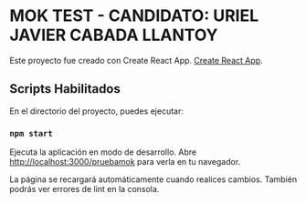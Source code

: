 # MOK TEST - CANDIDATO: URIEL JAVIER CABADA LLANTOY

Este proyecto fue creado con Create React App. [Create React App](https://github.com/facebook/create-react-app).

## Scripts Habilitados

En el directorio del proyecto, puedes ejecutar:

### `npm start`

Ejecuta la aplicación en modo de desarrollo.
Abre [http://localhost:3000/pruebamok](http://localhost:3000/pruebamok) para verla en tu navegador.

La página se recargará automáticamente cuando realices cambios.
También podrás ver errores de lint en la consola.